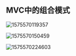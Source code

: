## MVC中的组合模式

![1575570119357](E:\研究生学习\Typora图片\1575570119357.png)

![1575570150459](E:\研究生学习\Typora图片\1575570150459.png)

![1575570224603](E:\研究生学习\Typora图片\1575570224603.png)

